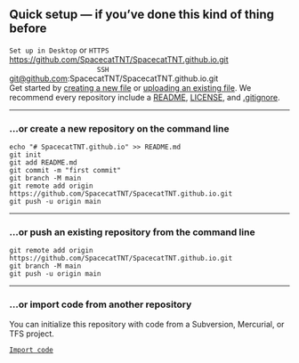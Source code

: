 ## Quick setup — if you’ve done this kind of thing before
`Set up in Desktop` or `HTTPS` https://github.com/SpacecatTNT/SpacecatTNT.github.io.git <br>
 &nbsp;&nbsp;&nbsp;&nbsp;&nbsp;&nbsp;&nbsp;&nbsp;&nbsp;&nbsp;&nbsp;&nbsp;&nbsp;&nbsp;&nbsp;&nbsp;&nbsp;&nbsp;&nbsp;&nbsp;&nbsp;&nbsp;&nbsp;&nbsp;&nbsp;&nbsp;&nbsp;&nbsp;&nbsp;&nbsp;&nbsp;&nbsp;&nbsp;&nbsp;&nbsp;&nbsp;&nbsp;&nbsp;&nbsp;&nbsp;`SSH` git@github.com:SpacecatTNT/SpacecatTNT.github.io.git <br>
Get started by [creating a new file](https://github.com/SpacecatTNT/SpacecatTNT.github.io/new/main) or [uploading an existing file](https://github.com/SpacecatTNT/SpacecatTNT.github.io/upload). We recommend every repository include a [README](https://github.com/SpacecatTNT/SpacecatTNT.github.io/new/main?readme=1), [LICENSE](https://github.com/SpacecatTNT/SpacecatTNT.github.io/new/main?filename=LICENSE.md), and [.gitignore](https://github.com/SpacecatTNT/SpacecatTNT.github.io/new/main?filename=.gitignore).
<hr>
<h3>…or create a new repository on the command line</h3>

```
echo "# SpacecatTNT.github.io" >> README.md
git init
git add README.md
git commit -m "first commit"
git branch -M main
git remote add origin https://github.com/SpacecatTNT/SpacecatTNT.github.io.git
git push -u origin main
```
---
<h3>…or push an existing repository from the command line</h3>

```
git remote add origin https://github.com/SpacecatTNT/SpacecatTNT.github.io.git
git branch -M main
git push -u origin main
```
---
<h3>…or import code from another repository</h3>
You can initialize this repository with code from a Subversion, Mercurial, or TFS project.<br>

[`Import code`](https://github.com/SpacecatTNT/SpacecatTNT.github.io/import)
